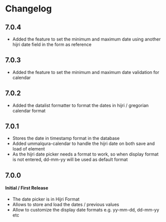 # Changelog

## 7.0.4
* Added the feature to set the minimum and maximum date using another hijri date field in the form as reference

## 7.0.3
* Added the feature to set the minimum and maximum date validation for calendar

## 7.0.2
* Added the datalist formatter to format the dates in hijri / gregorian calendar format

## 7.0.1
* Stores the date in timestamp format in the database
* Added ummalqura-calendar to handle the hijri date on both save and load of element
* As the hijri date picker needs a format to work, so when display format is not entered, dd-mm-yy will be used as default format


## 7.0.0
#### Initial / First Release

* The date picker is in Hijri Format
* Allows to store and load the dates / previous values
* Allow to customize the display date formats e.g. yy-mm-dd, dd-mm-yy etc


